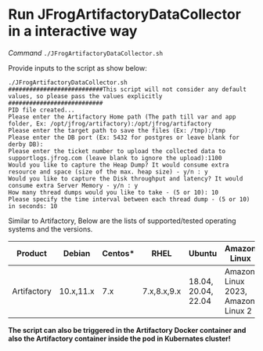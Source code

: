# Run JFrogArtifactoryDataCollector in a interactive way
*Command*
``` ./JFrogArtifactoryDataCollector.sh ```

Provide inputs to the script as show below:

```
./JFrogArtifactoryDataCollector.sh
###########################This script will not consider any default values, so please pass the values explicitly ###########################
PID file created...
Please enter the Artifactory Home path (The path till var and app folder, Ex: /opt/jfrog/artifactory):/opt/jfrog/artifactory
Please enter the target path to save the files (Ex: /tmp):/tmp
Please enter the DB port (Ex: 5432 for postgres or leave blank for derby DB):
Please enter the ticket number to upload the collected data to supportlogs.jfrog.com (leave blank to ignore the upload):1100
Would you like to capture the Heap Dump? It would consume extra resource and space (size of the max. heap size) - y/n : y
Would you like to capture the Disk throughput and latency? It would consume extra Server Memory - y/n : y
How many thread dumps would you like to take - (5 or 10): 10
Please specify the time interval between each thread dump - (5 or 10) in seconds: 10
```

Similar to Artifactory, Below are the lists of supported/tested operating systems and the versions.

|      Product       |       Debian      |      Centos*       |        RHEL        |      Ubuntu        |    Amazon Linux    |
|--------------------|-------------------|--------------------|--------------------|--------------------|--------------------|
|    Artifactory     |      10.x,11.x    |       7.x          |     7.x,8.x,9.x    | 18.04, 20.04, 22.04|Amazon Linux 2023, Amazon Linux 2

**The script can also be triggered in the Artifactory Docker container and also the Artifactory container inside the pod in Kubernates cluster!**
